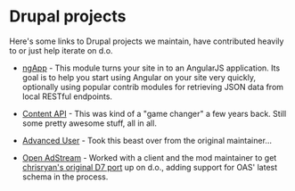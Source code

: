 # Drupal projects

Here's some links to Drupal projects we maintain, have contributed heavily to or just help iterate on d.o.

* [ngApp](https://www.drupal.org/project/ngapp) - This module turns your site in to an AngularJS application. Its goal is to help you start using Angular on your site very quickly, optionally using popular contrib modules for retrieving JSON data from local RESTful endpoints.

* [Content API](https://www.drupal.org/project/contentapi) - This was kind of a "game changer" a few years back. Still some pretty awesome stuff, all in all.

* [Advanced User](https://www.drupal.org/project/advuser) - Took this beast over from the original maintainer...

* [Open AdStream](https://www.drupal.org/project/openadstream) - Worked with a client and the mod maintainer to get [chrisryan's original D7 port](https://github.com/chrisryan/openadstream) up on d.o., adding support for OAS' latest schema in the process.

